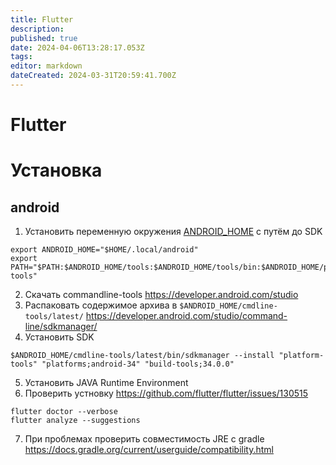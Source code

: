 ```yaml
---
title: Flutter
description: 
published: true
date: 2024-04-06T13:28:17.053Z
tags: 
editor: markdown
dateCreated: 2024-03-31T20:59:41.700Z
---
```


# Flutter

# Установка

## android

1. Установить переменную окружения [ANDROID_HOME](https://developer.android.com/tools/variables) с путём до SDK
```
export ANDROID_HOME="$HOME/.local/android"
export PATH="$PATH:$ANDROID_HOME/tools:$ANDROID_HOME/tools/bin:$ANDROID_HOME/platform-tools"
```
2. Скачать commandline-tools https://developer.android.com/studio
3. Распаковать содержимое архива в `$ANDROID_HOME/cmdline-tools/latest/` https://developer.android.com/studio/command-line/sdkmanager/
4. Установить SDK
```
$ANDROID_HOME/cmdline-tools/latest/bin/sdkmanager --install "platform-tools" "platforms;android-34" "build-tools;34.0.0"
```
5. Установить JAVA Runtime Environment
6. Проверить устновку https://github.com/flutter/flutter/issues/130515
```
flutter doctor --verbose
flutter analyze --suggestions
```
7. При проблемах проверить совместимость JRE с gradle https://docs.gradle.org/current/userguide/compatibility.html